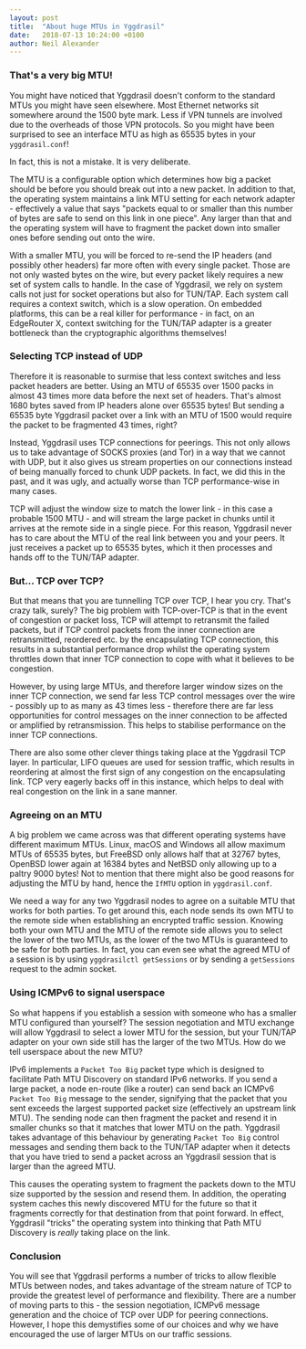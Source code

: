 ```yaml
---
layout: post
title:  "About huge MTUs in Yggdrasil"
date:   2018-07-13 10:24:00 +0100
author: Neil Alexander
---
```


### That's a very big MTU!

You might have noticed that Yggdrasil doesn't conform to the standard MTUs you
might have seen elsewhere. Most Ethernet networks sit somewhere around the 1500
byte mark. Less if VPN tunnels are involved due to the overheads of those VPN
protocols. So you might have been surprised to see an interface MTU as high as
65535 bytes in your `yggdrasil.conf`!

In fact, this is not a mistake. It is very deliberate.

The MTU is a configurable option which determines how big a packet should be
before you should break out into a new packet. In addition to that, the
operating system maintains a link MTU setting for each network adapter -
effectively a value that says "packets equal to or smaller than this number of
bytes are safe to send on this link in one piece". Any larger than that and the
operating system will have to fragment the packet down into smaller ones before
sending out onto the wire.

With a smaller MTU, you will be forced to re-send the IP headers (and possibly
other headers) far more often with every single packet. Those are not only
wasted bytes on the wire, but every packet likely requires a new set of system
calls to handle. In the case of Yggdrasil, we rely on system calls not just for
socket operations but also for TUN/TAP. Each system call requires a context
switch, which is a slow operation. On embedded platforms, this can be a real
killer for performance - in fact, on an EdgeRouter X, context switching for the
TUN/TAP adapter is a greater bottleneck than the cryptographic algorithms
themselves!

### Selecting TCP instead of UDP

Therefore it is reasonable to surmise that less context switches and less packet
headers are better. Using an MTU of 65535 over 1500 packs in almost 43 times
more data before the next set of headers. That's almost 1680 bytes saved from IP
headers alone over 65535 bytes! But sending a 65535 byte Yggdrasil packet over a
link with an MTU of 1500 would require the packet to be fragmented 43 times,
right?

Instead, Yggdrasil uses TCP connections for peerings. This not only allows us to
take advantage of SOCKS proxies (and Tor) in a way that we cannot with UDP, but
it also gives us stream properties on our connections instead of being manually
forced to chunk UDP packets. In fact, we did this in the past, and it was ugly,
and actually worse than TCP performance-wise in many cases.

TCP will adjust the window size to match the lower link - in this case a
probable 1500 MTU - and will stream the large packet in chunks until it arrives
at the remote side in a single piece. For this reason, Yggdrasil never has to
care about the MTU of the real link between you and your peers. It just receives
a packet up to 65535 bytes, which it then processes and hands off to the TUN/TAP
adapter.

### But... TCP over TCP?

But that means that you are tunnelling TCP over TCP, I hear you cry. That's
crazy talk, surely? The big problem with TCP-over-TCP is that in the event of
congestion or packet loss, TCP will attempt to retransmit the failed packets,
but if TCP control packets from the inner connection are retransmitted,
reordered etc. by the encapsulating TCP connection, this results in a
substantial performance drop whilst the operating system throttles down that
inner TCP connection to cope with what it believes to be congestion.

However, by using large MTUs, and therefore larger window sizes on the inner TCP
connection, we send far less TCP control messages over the wire - possibly up to
as many as 43 times less - therefore there are far less opportunities for
control messages on the inner connection to be affected or amplified by
retransmission. This helps to stabilise performance on the inner TCP
connections.

There are also some other clever things taking place at the Yggdrasil TCP layer.
In particular, LIFO queues are used for session traffic, which results in
reordering at almost the first sign of any congestion on the encapsulating link.
TCP very eagerly backs off in this instance, which helps to deal with real
congestion on the link in a sane manner.

### Agreeing on an MTU

A big problem we came across was that different operating systems have different
maximum MTUs. Linux, macOS and Windows all allow maximum MTUs of 65535 bytes,
but FreeBSD only allows half that at 32767 bytes, OpenBSD lower again at 16384
bytes and NetBSD only allowing up to a paltry 9000 bytes! Not to mention that
there might also be good reasons for adjusting the MTU by hand, hence the
`IfMTU` option in `yggdrasil.conf`.

We need a way for any two Yggdrasil nodes to agree on a suitable MTU that works
for both parties. To get around this, each node sends its own MTU to the remote
side when establishing an encrypted traffic session. Knowing both your own MTU
and the MTU of the remote side allows you to select the lower of the two MTUs,
as the lower of the two MTUs is guaranteed to be safe for both parties. In fact,
you can even see what the agreed MTU of a session is by using `yggdrasilctl
getSessions` or by sending a `getSessions` request to the admin socket.

### Using ICMPv6 to signal userspace

So what happens if you establish a session with someone who has a smaller MTU
configured than yourself? The session negotiation and MTU exchange will allow
Yggdrasil to select a lower MTU for the session, but your TUN/TAP adapter on
your own side still has the larger of the two MTUs. How do we tell userspace
about the new MTU?

IPv6 implements a `Packet Too Big` packet type which is designed to facilitate
Path MTU Discovery on standard IPv6 networks. If you send a large packet, a node
en-route (like a router) can send back an ICMPv6 `Packet Too Big` message to the
sender, signifying that the packet that you sent exceeds the largest supported
packet size (effectively an upstream link MTU). The sending node can then
fragment the packet and resend it in smaller chunks so that it matches that
lower MTU on the path. Yggdrasil takes advantage of this behaviour by generating
`Packet Too Big` control messages and sending them back to the TUN/TAP adapter
when it detects that you have tried to send a packet across an Yggdrasil session
that is larger than the agreed MTU.

This causes the operating system to fragment the packets down to the MTU size
supported by the session and resend them. In addition, the operating system
caches this newly discovered MTU for the future so that it fragments correctly
for that destination from that point forward. In effect, Yggdrasil "tricks" the
operating system into thinking that Path MTU Discovery is *really* taking place
on the link.

### Conclusion

You will see that Yggdrasil performs a number of tricks to allow flexible MTUs
between nodes, and takes advantage of the stream nature of TCP to provide the
greatest level of performance and flexibility. There are a number of moving
parts to this - the session negotiation, ICMPv6 message generation and the
choice of TCP over UDP for peering connections. However, I hope this demystifies
some of our choices and why we have encouraged the use of larger MTUs on our
traffic sessions.
